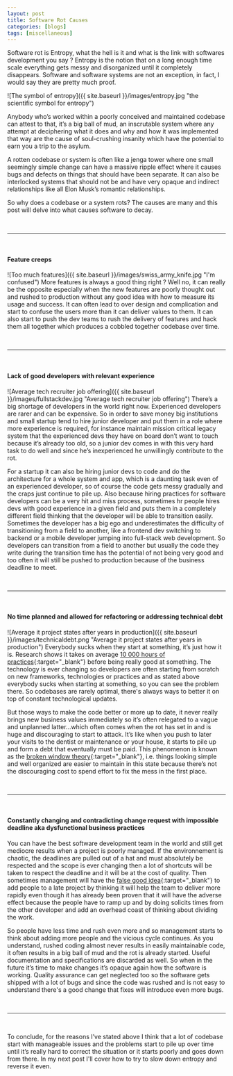 ```yaml
---
layout: post
title: Software Rot Causes
categories: [blogs]
tags: [miscellaneous]
---
```


Software rot is Entropy, what the hell is it and what is the link with softwares development you say ? Entropy is the notion that on a long enough time scale everything gets messy and disorganized until it completely disappears. Software and software systems are not an exception, in fact, I would say they are pretty much proof.

![The symbol of entropy]({{ site.baseurl }}/images/entropy.jpg "the scientific symbol for entropy")

Anybody who’s worked within a poorly conceived and maintained codebase can attest to that, it’s a big ball of mud, an inscrutable system where any attempt at deciphering what it does and why and how it was implemented that way are the cause of soul-crushing insanity which have the potential to earn you a trip to the asylum.

A rotten codebase or system is often like a jenga tower where one small seemingly simple change can have a massive ripple effect where it causes bugs and defects on things that should have been separate. It can also be interlocked systems that should not be and have very opaque and indirect relationships like all Elon Musk’s romantic relationships.

So why does a codebase or a system rots? The causes are many and this post will delve into what causes software to decay.

<br/>

<hr/>
<br/>

#### Feature creeps

![Too much features]({{ site.baseurl }}/images/swiss_army_knife.jpg "I'm confused")
More features is always a good thing right ? Well no, it can really be the opposite especially when the new features are poorly thought out and rushed to production without any good idea with how to measure its usage and success. It can often lead to over design and complication and start to confuse the users more than it can deliver values to them. It can also start to push the dev teams to rush the delivery of features and hack them all together which produces a cobbled together codebase over time.

<br/>

<hr/>
<br/>

#### Lack of good developers with relevant experience

![Average tech recruiter job offering]({{ site.baseurl }}/images/fullstackdev.jpg "Average tech recruiter job offering")
There’s a big shortage of developers in the world right now. Experienced developers are rarer and can be expensive. So in order to save money big institutions and small startup tend to hire junior developer and put them in a role where more experience is required, for instance maintain mission critical legacy system that the experienced devs they have on board don’t want to touch because it’s already too old, so a junior dev comes in with this very hard task to do well and since he’s inexperienced he unwillingly contribute to the rot.

For a startup it can also be hiring junior devs to code and do the architecture for a whole system and app, which is a daunting task even of an experienced developer, so of course the code gets messy gradually and the craps just continue to pile up. Also because hiring practices for software developers can be a very hit and miss process, sometimes hr people hires devs with good experience in a given field and puts them in a completely different field thinking that the developer will be able to transition easily. Sometimes the developer has a big ego and underestimates the difficulty of transitioning from a field to another, like a frontend dev switching to backend or a mobile developer jumping into full-stack web development. So developers can transition from a field to another but usually the code they write during the transition time has the potential of not being very good and too often it will still be pushed to production because of the business deadline to meet.

<br/>

<hr/>
<br/>

#### No time planned and allowed for refactoring or addressing technical debt

![Average it project states after years in production]({{ site.baseurl }}/images/technicaldebt.png "Average it project states after years in production")
Everybody sucks when they start at something, it’s just how it is. Research shows it takes on average [10 000 hours of practices](https://medium.com/skilluped/will-10-000-hours-of-practice-make-you-world-class-152bbad64078){:target="\_blank"} before being really good at something. The technology is ever changing so developers are often starting from scratch on new frameworks, technologies or practices and as stated above everybody sucks when starting at something, so you can see the problem there. So codebases are rarely optimal, there's always ways to better it on top of constant technological updates.

But those ways to make the code better or more up to date, it never really brings new business values immediately so it’s often relegated to a vague and unplanned latter...which often comes when the rot has set in and is huge and discouraging to start to attack. It’s like when you push to later your visits to the dentist or maintenance or your house, it starts to pile up and form a debt that eventually must be paid. This phenomenon is known as the [broken window theory](https://medium.com/@matryer/broken-windows-theory-why-code-quality-and-simplistic-design-are-non-negotiable-e37f8ce23dab){:target="\_blank"}, i.e. things looking simple and well organized are easier to maintain in this state because there’s not the discouraging cost to spend effort to fix the mess in the first place.

<br/>

<hr/>
<br/>

#### Constantly changing and contradicting change request with impossible deadline aka dysfunctional business practices

You can have the best software development team in the world and still get mediocre results when a project is poorly managed. If the environnement is chaotic, the deadlines are pulled out of a hat and must absolutely be respected and the scope is ever changing then a lot of shortcuts will be taken to respect the deadline and it will be at the cost of quality. Then sometimes management will have the [false good idea](https://en.wikipedia.org/wiki/Brooks%27s_law){:target="\_blank"} to add people to a late project by thinking it will help the team to deliver more rapidly even though it has already been proven that it will have the adverse effect because the people have to ramp up and by doing solicits times from the other developer and add an overhead coast of thinking about dividing the work.

So people have less time and rush even more and so management starts to think about adding more people and the vicious cycle continues.
As you understand, rushed coding almost never results in easily maintainable code, it often results in a big ball of mud and the rot is already started. Useful documentation and specifications are discarded as well. So when in the future it’s time to make changes it’s opaque again how the software is working. Quality assurance can get neglected too so the software gets shipped with a lot of bugs and since the code was rushed and is not easy to understand there's a good change that fixes will introduce even more bugs.

<br/>

<hr/>
<br/>

To conclude, for the reasons I’ve stated above I think that a lot of codebase start with manageable issues and the problems start to pile up over time until it’s really hard to correct the situation or it starts poorly and goes down from there. In my next post I'll cover how to try to slow down entropy and reverse it even.
